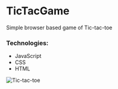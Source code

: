 # TicTacGame
Simple browser based game of Tic-tac-toe

### Technologies:
- JavaScript
- CSS
- HTML

![Tic-tac-toe](https://user-images.githubusercontent.com/76651648/184250192-e08aa77b-3500-40ef-8cfd-b79c7bb9fae4.png)
